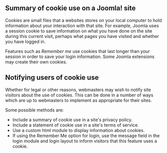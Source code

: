<!-- Filename: Cookie_notification / Display title: Cookies -->

## Summary of cookie use on a Joomla! site

Cookies are small files that a websites stores on your local computer to hold
information about your interaction with that site. For example, Joomla uses a
session cookie to save information on what you have done on the site during
this current visit, perhaps what pages you have visited and whether you
have logged in.

Features such as *Remember me* use cookies that last longer than your session
in order to save your login information. Some Joomla extensions may create
their own cookies.

## Notifying users of cookie use

Whether for legal or other reasons, webmasters may wish to notify site
visitors about the use of cookies. This can be done in a number of ways
which are up to webmasters to implement as appropriate for their sites.

Some possible methods are:

- Include a summary of cookie use in a site's privacy policy.
- Include a statement of cookie use in a site's terms of service.
- Use a custom html module to display information about cookies.
- If using the Remember Me option for login, use the message field in the
  login module and login layout to inform visitors that this feature
  uses a cookie.
